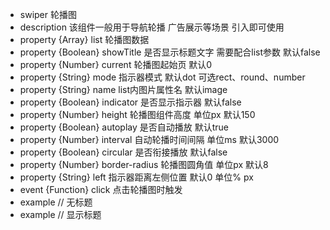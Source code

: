 * swiper 轮播图
* description 该组件一般用于导航轮播 广告展示等场景 引入即可使用
* property {Array} list 轮播图数据
* property {Boolean} showTitle 是否显示标题文字 需要配合list参数 默认false
* property {Number} current 轮播图起始页 默认0
* property {String} mode 指示器模式 默认dot 可选rect、round、number
* property {String} name list内图片属性名 默认image
* property {Boolean} indicator 是否显示指示器 默认false
* property {Number} height 轮播图组件高度 单位px 默认150
* property {Boolean} autoplay 是否自动播放 默认true
* property {Number} interval 自动轮播时间间隔 单位ms 默认3000
* property {Boolean} circular 是否衔接播放 默认false
* property {Number} border-radius 轮播图圆角值 单位px 默认8
* property {String} left 指示器距离左侧位置 默认0 单位% px
* event {Function} click 点击轮播图时触发
* example <l-swiper :list="list"></l-swiper> // 无标题
* example <l-swiper :list="list" :showTitle="true"></l-swiper> // 显示标题